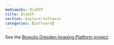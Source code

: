```yaml
---
mediawiki: BioDIP
title: BioDIP
section: Explore:Software
categories: [Software]
---
```


See the [Biopolis Dresden Imaging Platform project](http://www.biodip.de/wiki/Biopolis_Dresden_Imaging_Platform).
